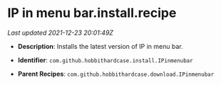# IP in menu bar.install.recipe

_Last updated 2021-12-23 20:01:49Z_

- **Description**: Installs the latest version of IP in menu bar.

- **Identifier**: `com.github.hobbithardcase.install.IPinmenubar`

- **Parent Recipes**: `com.github.hobbithardcase.download.IPinmenubar`
